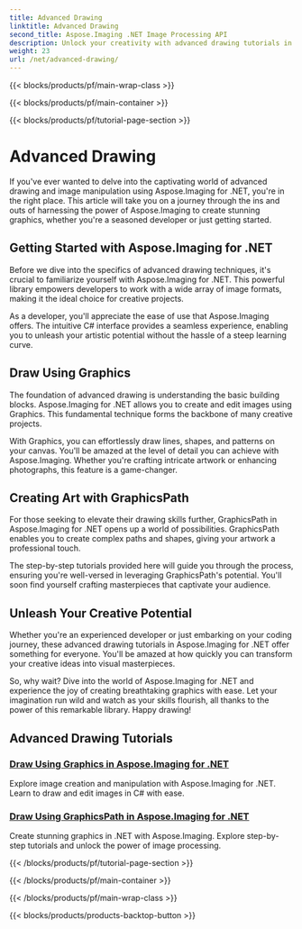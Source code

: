 ```yaml
---
title: Advanced Drawing
linktitle: Advanced Drawing
second_title: Aspose.Imaging .NET Image Processing API
description: Unlock your creativity with advanced drawing tutorials in Aspose.Imaging for .NET. Learn to create and edit images effortlessly with C#.
weight: 23
url: /net/advanced-drawing/
---
```


{{< blocks/products/pf/main-wrap-class >}}

{{< blocks/products/pf/main-container >}}

{{< blocks/products/pf/tutorial-page-section >}}

# Advanced Drawing


If you've ever wanted to delve into the captivating world of advanced drawing and image manipulation using Aspose.Imaging for .NET, you're in the right place. This article will take you on a journey through the ins and outs of harnessing the power of Aspose.Imaging to create stunning graphics, whether you're a seasoned developer or just getting started.

## Getting Started with Aspose.Imaging for .NET

Before we dive into the specifics of advanced drawing techniques, it's crucial to familiarize yourself with Aspose.Imaging for .NET. This powerful library empowers developers to work with a wide array of image formats, making it the ideal choice for creative projects.

As a developer, you'll appreciate the ease of use that Aspose.Imaging offers. The intuitive C# interface provides a seamless experience, enabling you to unleash your artistic potential without the hassle of a steep learning curve.

## Draw Using Graphics

The foundation of advanced drawing is understanding the basic building blocks. Aspose.Imaging for .NET allows you to create and edit images using Graphics. This fundamental technique forms the backbone of many creative projects. 

With Graphics, you can effortlessly draw lines, shapes, and patterns on your canvas. You'll be amazed at the level of detail you can achieve with Aspose.Imaging. Whether you're crafting intricate artwork or enhancing photographs, this feature is a game-changer.

## Creating Art with GraphicsPath

For those seeking to elevate their drawing skills further, GraphicsPath in Aspose.Imaging for .NET opens up a world of possibilities. GraphicsPath enables you to create complex paths and shapes, giving your artwork a professional touch.

The step-by-step tutorials provided here will guide you through the process, ensuring you're well-versed in leveraging GraphicsPath's potential. You'll soon find yourself crafting masterpieces that captivate your audience.

## Unleash Your Creative Potential

Whether you're an experienced developer or just embarking on your coding journey, these advanced drawing tutorials in Aspose.Imaging for .NET offer something for everyone. You'll be amazed at how quickly you can transform your creative ideas into visual masterpieces.

So, why wait? Dive into the world of Aspose.Imaging for .NET and experience the joy of creating breathtaking graphics with ease. Let your imagination run wild and watch as your skills flourish, all thanks to the power of this remarkable library. Happy drawing!
## Advanced Drawing Tutorials
### [Draw Using Graphics in Aspose.Imaging for .NET](./draw-using-graphics/)
Explore image creation and manipulation with Aspose.Imaging for .NET. Learn to draw and edit images in C# with ease.
### [Draw Using GraphicsPath in Aspose.Imaging for .NET](./draw-using-graphicspath/)
Create stunning graphics in .NET with Aspose.Imaging. Explore step-by-step tutorials and unlock the power of image processing.

{{< /blocks/products/pf/tutorial-page-section >}}

{{< /blocks/products/pf/main-container >}}

{{< /blocks/products/pf/main-wrap-class >}}

{{< blocks/products/products-backtop-button >}}
